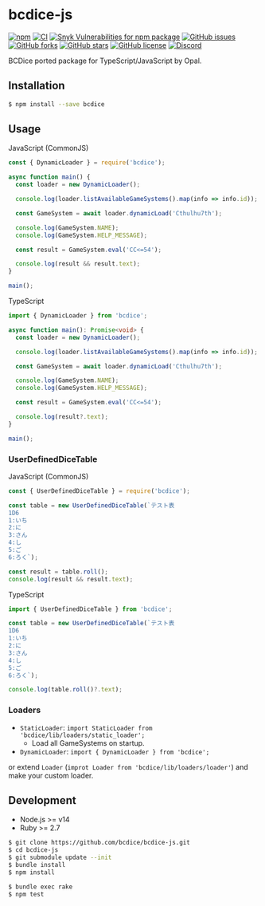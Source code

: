 # bcdice-js
[![npm](https://img.shields.io/npm/v/bcdice.svg)](https://www.npmjs.com/package/bcdice)
[![CI](https://github.com/bcdice/bcdice-js/workflows/CI/badge.svg)](https://github.com/bcdice/bcdice-js/actions)
[![Snyk Vulnerabilities for npm package](https://img.shields.io/snyk/vulnerabilities/npm/bcdice.svg)](#)
[![GitHub issues](https://img.shields.io/github/issues/bcdice/bcdice-js.svg)](https://github.com/bcdice/bcdice-js/issues)
[![GitHub forks](https://img.shields.io/github/forks/bcdice/bcdice-js.svg)](https://github.com/bcdice/bcdice-js/network)
[![GitHub stars](https://img.shields.io/github/stars/bcdice/bcdice-js.svg)](https://github.com/bcdice/bcdice-js/stargazers)
[![GitHub license](https://img.shields.io/github/license/bcdice/bcdice-js.svg)](https://github.com/bcdice/bcdice-js/blob/master/LICENSE)
[![Discord](https://img.shields.io/discord/597133335243784192.svg?color=7289DA&logo=discord&logoColor=fff)](https://discord.gg/x5MMKWA)

BCDice ported package for TypeScript/JavaScript by Opal.

## Installation
```bash
$ npm install --save bcdice
```

## Usage
JavaScript (CommonJS)
```js
const { DynamicLoader } = require('bcdice');

async function main() {
  const loader = new DynamicLoader();

  console.log(loader.listAvailableGameSystems().map(info => info.id));

  const GameSystem = await loader.dynamicLoad('Cthulhu7th');

  console.log(GameSystem.NAME);
  console.log(GameSystem.HELP_MESSAGE);

  const result = GameSystem.eval('CC<=54');

  console.log(result && result.text);
}

main();
```

TypeScript
```ts
import { DynamicLoader } from 'bcdice';

async function main(): Promise<void> {
  const loader = new DynamicLoader();

  console.log(loader.listAvailableGameSystems().map(info => info.id));

  const GameSystem = await loader.dynamicLoad('Cthulhu7th');

  console.log(GameSystem.NAME);
  console.log(GameSystem.HELP_MESSAGE);

  const result = GameSystem.eval('CC<=54');

  console.log(result?.text);
}

main();
```

### UserDefinedDiceTable
JavaScript (CommonJS)
```js
const { UserDefinedDiceTable } = require('bcdice');

const table = new UserDefinedDiceTable(`テスト表
1D6
1:いち
2:に
3:さん
4:し
5:ご
6:ろく`);

const result = table.roll();
console.log(result && result.text);
```

TypeScript
```ts
import { UserDefinedDiceTable } from 'bcdice';

const table = new UserDefinedDiceTable(`テスト表
1D6
1:いち
2:に
3:さん
4:し
5:ご
6:ろく`);

console.log(table.roll()?.text);
```

### Loaders
* `StaticLoader`: `import StaticLoader from 'bcdice/lib/loaders/static_loader';`
  * Load all GameSystems on startup.
* `DynamicLoader`: `import { DynamicLoader } from 'bcdice';`

or extend `Loader` (`improt Loader from 'bcdice/lib/loaders/loader'`) and make your custom loader.

## Development
* Node.js >= v14
* Ruby >= 2.7

```bash
$ git clone https://github.com/bcdice/bcdice-js.git
$ cd bcdice-js
$ git submodule update --init
$ bundle install
$ npm install
```

```bash
$ bundle exec rake
$ npm test
```
